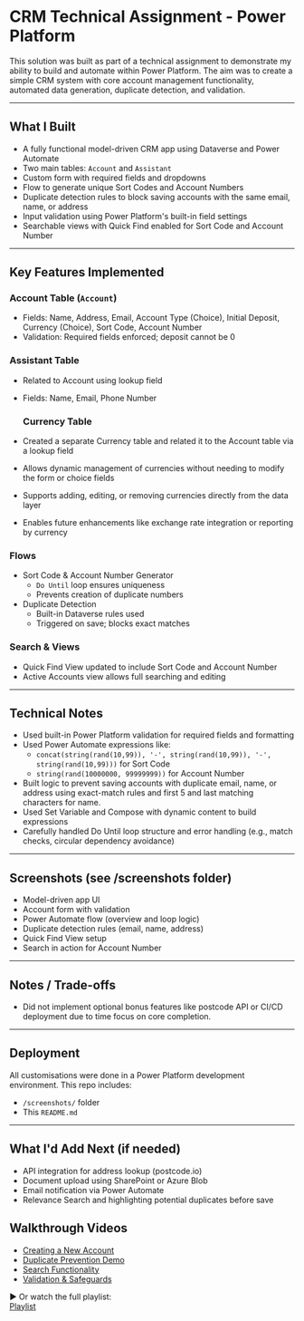 # CRM Technical Assignment - Power Platform

This solution was built as part of a technical assignment to demonstrate my ability to build and automate within Power Platform. The aim was to create a simple CRM system with core account management functionality, automated data generation, duplicate detection, and validation.

---

## What I Built

- A fully functional model-driven CRM app using Dataverse and Power Automate  
- Two main tables: `Account` and `Assistant`  
- Custom form with required fields and dropdowns  
- Flow to generate unique Sort Codes and Account Numbers  
- Duplicate detection rules to block saving accounts with the same email, name, or address  
- Input validation using Power Platform's built-in field settings  
- Searchable views with Quick Find enabled for Sort Code and Account Number  

---

## Key Features Implemented

### Account Table (`Account`)
- Fields: Name, Address, Email, Account Type (Choice), Initial Deposit, Currency (Choice), Sort Code, Account Number  
- Validation: Required fields enforced; deposit cannot be 0  

### Assistant Table
- Related to Account using lookup field  
- Fields: Name, Email, Phone Number

  ### Currency Table
- Created a separate Currency table and related it to the Account table via a lookup field
- Allows dynamic management of currencies without needing to modify the form or choice fields
- Supports adding, editing, or removing currencies directly from the data layer
- Enables future enhancements like exchange rate integration or reporting by currency

### Flows
- Sort Code & Account Number Generator  
  - `Do Until` loop ensures uniqueness  
  - Prevents creation of duplicate numbers  
- Duplicate Detection  
  - Built-in Dataverse rules used  
  - Triggered on save; blocks exact matches  

### Search & Views
- Quick Find View updated to include Sort Code and Account Number  
- Active Accounts view allows full searching and editing  

---

## Technical Notes

- Used built-in Power Platform validation for required fields and formatting  
- Used Power Automate expressions like:  
  - `concat(string(rand(10,99)), '-', string(rand(10,99)), '-', string(rand(10,99)))` for Sort Code  
  - `string(rand(10000000, 99999999))` for Account Number  
- Built logic to prevent saving accounts with duplicate email, name, or address using exact-match rules and first 5 and last matching characters for name.  
- Used Set Variable and Compose with dynamic content to build expressions  
- Carefully handled Do Until loop structure and error handling (e.g., match checks, circular dependency avoidance)  

---

## Screenshots (see /screenshots folder)

- Model-driven app UI  
- Account form with validation  
- Power Automate flow (overview and loop logic)  
- Duplicate detection rules (email, name, address)  
- Quick Find View setup  
- Search in action for Account Number  

---

## Notes / Trade-offs
 
- Did not implement optional bonus features like postcode API or CI/CD deployment due to time focus on core completion.  

---

## Deployment

All customisations were done in a Power Platform development environment. This repo includes:
- `/screenshots/` folder  
- This `README.md`  

---

## What I'd Add Next (if needed)

- API integration for address lookup (postcode.io)  
- Document upload using SharePoint or Azure Blob  
- Email notification via Power Automate  
- Relevance Search and highlighting potential duplicates before save  

## Walkthrough Videos

- [Creating a New Account](https://www.youtube.com/watch?v=kNR3rHUDQy0&list=PLKWLVnFWgIgUBbsVQAwB3cBGFj_xbAxzm&index=2)
- [Duplicate Prevention Demo](https://www.youtube.com/watch?v=6_L72PbsXNU&list=PLKWLVnFWgIgUBbsVQAwB3cBGFj_xbAxzm&index=4)
- [Search Functionality](https://www.youtube.com/watch?v=GK8nsP3k0NU&list=PLKWLVnFWgIgUBbsVQAwB3cBGFj_xbAxzm&index=3)
- [Validation & Safeguards](https://www.youtube.com/watch?v=4tS2uf3afGY&list=PLKWLVnFWgIgUBbsVQAwB3cBGFj_xbAxzm&index=1)

▶️ Or watch the full playlist:  
[Playlist](https://www.youtube.com/watch?v=4tS2uf3afGY&list=PLKWLVnFWgIgUBbsVQAwB3cBGFj_xbAxzm)


